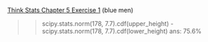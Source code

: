 [Think Stats Chapter 5 Exercise 1](http://greenteapress.com/thinkstats2/html/thinkstats2006.html#toc50) (blue men)

>> scipy.stats.norm(178, 7.7).cdf(upper_height) - scipy.stats.norm(178, 7.7).cdf(lower_height)
ans: 75.6%
